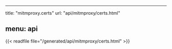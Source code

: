 
---
title: "mitmproxy.certs"
url: "api/mitmproxy/certs.html"

menu: api
---

{{< readfile file="/generated/api/mitmproxy/certs.html" >}}
